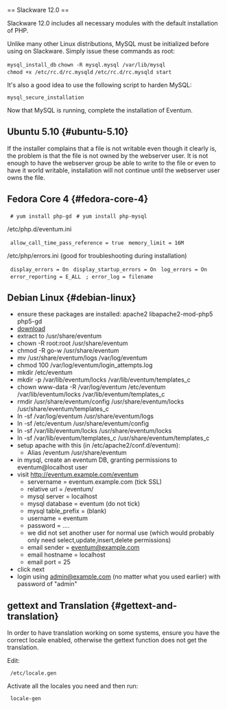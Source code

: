 == Slackware 12.0 ==

Slackware 12.0 includes all necessary modules with the default
installation of PHP.

Unlike many other Linux distributions, MySQL must be initialized before
using on Slackware. Simply issue these commands as root:

`mysql_install_db`
`chown -R mysql.mysql /var/lib/mysql`
`chmod +x /etc/rc.d/rc.mysqld`
`/etc/rc.d/rc.mysqld start`

It's also a good idea to use the following script to harden MySQL:

`mysql_secure_installation`

Now that MySQL is running, complete the installation of Eventum.

Ubuntu 5.10 {#ubuntu-5.10}
-----------

If the installer complains that a file is not writable even though it
clearly is, the problem is that the file is not owned by the webserver
user. It is not enough to have the webserver group be able to write to
the file or even to have it world writable, installation will not
continue until the webserver user owns the file.

Fedora Core 4 {#fedora-core-4}
-------------

` # yum install php-gd`
` # yum install php-mysql`

/etc/php.d/eventum.ini

` allow_call_time_pass_reference = true`
` memory_limit = 16M`

/etc/php/errors.ini (good for troubleshooting during installation)

` display_errors = On`
` display_startup_errors = On`
` log_errors = On`
` error_reporting = E_ALL`
` ; error_log = filename`

Debian Linux {#debian-linux}
------------

-   ensure these packages are installed: apache2 libapache2-mod-php5
    php5-gd
-   [download](http://dev.mysql.com/downloads/other/eventum/)
-   extract to /usr/share/eventum
-   chown -R root:root /usr/share/eventum
-   chmod -R go-w /usr/share/eventum
-   mv /usr/share/eventum/logs /var/log/eventum
-   chmod 100 /var/log/eventum/login_attempts.log
-   mkdir /etc/eventum
-   mkdir -p /var/lib/eventum/locks /var/lib/eventum/templates_c
-   chown www-data -R /var/log/eventum /etc/eventum
    /var/lib/eventum/locks /var/lib/eventum/templates_c
-   rmdir /usr/share/eventum/config /usr/share/eventum/locks
    /usr/share/eventum/templates_c
-   ln -sf /var/log/eventum /usr/share/eventum/logs
-   ln -sf /etc/eventum /usr/share/eventum/config
-   ln -sf /var/lib/eventum/locks /usr/share/eventum/locks
-   ln -sf /var/lib/eventum/templates_c /usr/share/eventum/templates_c
-   setup apache with this (in /etc/apache2/conf.d/eventum):
    -   Alias /eventum /usr/share/eventum
-   in mysql, create an eventum DB, granting permissions to
    eventum@localhost user
-   visit <http://eventum.example.com/eventum>
    -   servername = eventum.example.com (tick SSL)
    -   relative url = /eventum/
    -   mysql server = localhost
    -   mysql database = eventum (do not tick)
    -   mysql table_prefix = (blank)
    -   username = eventum
    -   password = ....
    -   we did not set another user for normal use (which would probably
        only need select,update,insert,delete permissions)
    -   email sender = eventum@example.com
    -   email hostname = localhost
    -   email port = 25
-   click next
-   login using admin@example.com (no matter what you used earlier) with
    password of "admin"

gettext and Translation {#gettext-and-translation}
-----------------------

In order to have translation working on some systems, ensure you have
the correct locale enabled, otherwise the gettext function does not get
the translation.

Edit:

` /etc/locale.gen`

Activate all the locales you need and then run:

` locale-gen`